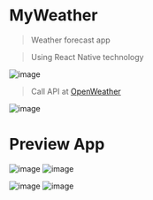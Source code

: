 # MyWeather

  > Weather forecast app
  
  > Using React Native technology
  
  ![image](https://webdepbinhduong.com/public/upload/lap-trinh-react-native-1.png)
  
  > Call API at [OpenWeather](https://openweathermap.org/)
  
  ![image](https://upload.wikimedia.org/wikipedia/commons/f/f6/OpenWeather-Logo.jpg)
 # Preview App
 
![image](https://github.com/luuminh1742/MyWeather/blob/master/assets/preview_app/preview1.png?raw=true)         ![image](https://github.com/luuminh1742/MyWeather/blob/master/assets/preview_app/preview2.png?raw=true)

![image](https://github.com/luuminh1742/MyWeather/blob/master/assets/preview_app/preview3.png?raw=true)         ![image](https://github.com/luuminh1742/MyWeather/blob/master/assets/preview_app/preview4.png?raw=true)
